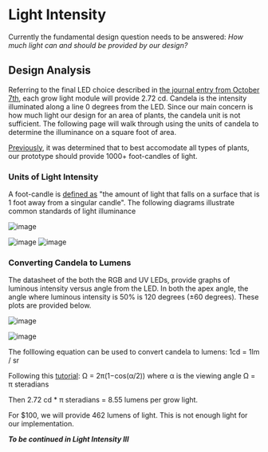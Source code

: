 # Light Intensity

Currently the fundamental design question needs to be answered: _How much light can and should be provided by our design?_

## Design Analysis
Referring to the final LED choice described in [the journal entry from October 7th](https://github.com/heonjang/LightControlSystem/blob/Christelle/October%207th%20-%20General.md), each grow light module will provide 2.72 cd. Candela is the intensity illuminated along a line 0 degrees from the LED. Since our main concern is how much light our design for an area of plants, the candela unit is not sufficient. The following page will walk through using the units of candela to determine the illuminance on a square foot of area.

[Previously](https://github.com/heonjang/LightControlSystem/blob/Christelle/October%202nd%20-%20Light%20Intensity.md), it was determined that to best accomodate all types of plants, our prototype should provide 1000+ foot-candles of light.

### Units of Light Intensity
A foot-candle is [defined as](https://www.studiobinder.com/blog/what-is-a-foot-candle-definition/) "the amount of light that falls on a surface that is 1 foot away from a singular candle". The following diagrams illustrate common standards of light illuminance

![image](https://user-images.githubusercontent.com/55333859/194730908-116e3e4a-2e16-4787-ba59-fbaf1263e4f0.png)

![image](https://user-images.githubusercontent.com/55333859/194732442-00fbd7e8-c797-4137-8e7d-c01b31bc6764.png)
![image](https://user-images.githubusercontent.com/55333859/194734009-bbb474cf-b0e2-4b99-9c32-05ac9f8f09c7.png)


### Converting Candela to Lumens
The datasheet of the both the RGB and UV LEDs, provide graphs of luminous intensity versus angle from the LED. In both the apex angle, the angle where luminous intensity is 50% is 120 degrees (±60  degrees). These plots are provided below.

![image](https://user-images.githubusercontent.com/55333859/194732379-a41d7f7c-9434-43a0-a963-6f38e6b423af.png)

![image](https://user-images.githubusercontent.com/55333859/194732904-75807c24-6e40-408b-958c-d50f1a10466f.png)

The folllowing equation can be used to convert candela to lumens: 1cd = 1lm / sr

Following this [tutorial](https://actionservicesgroup.com/blog/lighting-measurements-an-in-depth-guide-part-1/#:~:text=The%20full%20equation%20to%20find,cos%20(apex%20angle%2F2)):
Ω = 2π(1−cos(α/2)) where α is the viewing angle
Ω = π steradians

Then 2.72 cd * π steradians = 8.55 lumens per grow light.

For $100, we will provide 462 lumens of light. This is not enough light for our implementation.


**_To be continued in Light Intensity III_**
